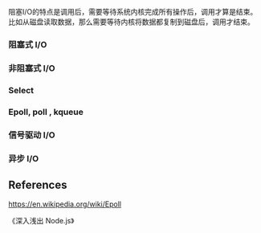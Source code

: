 阻塞I/O的特点是调用后，需要等待系统内核完成所有操作后，调用才算是结束。比如从磁盘读取数据，那么需要等待内核将数据都复制到磁盘后，调用才结束。

### 阻塞式 I/O

### 非阻塞式 I/O

### Select

### Epoll, poll , kqueue

### 信号驱动 I/O

### 异步 I/O



## References

https://en.wikipedia.org/wiki/Epoll

《深入浅出 Node.js》





